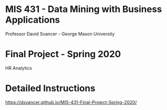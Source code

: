 # MIS 431 - Data Mining with Business Applications
Professor David Svancer - George Mason University

# Final Project - Spring 2020
HR Analytics

# Detailed Instructions
https://dsvancer.github.io/MIS-431-Final-Project-Spring-2020/
